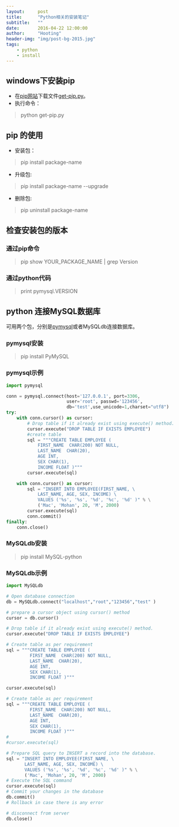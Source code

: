 ```yaml
---
layout:     post
title:      "Python相关的安装笔记"
subtitle:   ""
date:       2016-04-22 12:00:00
author:     "Hooting"
header-img: "img/post-bg-2015.jpg"
tags:
    - python
    - install
---
```


## windows下安装pip

 - 在[pip网站](https://pip.pypa.io/en/latest/installing/)下载文件[get-pip.py](https://bootstrap.pypa.io/get-pip.py)。
 - 执行命令：
 > python get-pip.py 

## pip 的使用

 - 安装包：
 > pip install package-name
 - 升级包:
 > pip install package-name --upgrade
 - 删除包:
 > pip uninstall package-name

 ## 检查安装包的版本

 ### 通过pip命令

 > pip show YOUR_PACKAGE_NAME | grep Version
 
 ### 通过python代码

 > print pymysql.VERSION

## python 连接MySQL数据库

可用两个包，分别是[pymysql](https://github.com/PyMySQL/PyMySQL)或者MySQLdb连接数据库。

### pymysql安装

> pip install PyMySQL

### pymysql示例

```python
import pymysql

conn = pymysql.connect(host='127.0.0.1', port=3306,
                       user='root', passwd='123456',
                       db='test',use_unicode=1,charset="utf8")
try:
    with conn.cursor() as cursor:
        # Drop table if it already exist using execute() method.
        cursor.execute("DROP TABLE IF EXISTS EMPLOYEE")
        #create table
        sql = """CREATE TABLE EMPLOYEE (
            FIRST_NAME  CHAR(200) NOT NULL,
            LAST_NAME  CHAR(20),
            AGE INT,
            SEX CHAR(1),
            INCOME FLOAT )"""
        cursor.execute(sql)

    with conn.cursor() as cursor:
        sql = "INSERT INTO EMPLOYEE(FIRST_NAME, \
            LAST_NAME, AGE, SEX, INCOME) \
            VALUES ('%s', '%s', '%d', '%c', '%d' )" % \
            ('Mac', 'Mohan', 20, 'M', 2000)
        cursor.execute(sql)
        conn.commit()
finally:
    conn.close()
```

### MySQLdb安装

> pip install MySQL-python

### MySQLdb示例

```python
import MySQLdb

# Open database connection
db = MySQLdb.connect("localhost","root","123456","test" )

# prepare a cursor object using cursor() method
cursor = db.cursor()

# Drop table if it already exist using execute() method.
cursor.execute("DROP TABLE IF EXISTS EMPLOYEE")

# Create table as per requirement
sql = """CREATE TABLE EMPLOYEE (
         FIRST_NAME  CHAR(200) NOT NULL,
         LAST_NAME  CHAR(20),
         AGE INT,
         SEX CHAR(1),
         INCOME FLOAT )"""

cursor.execute(sql)

# Create table as per requirement
sql = """CREATE TABLE EMPLOYEE (
         FIRST_NAME  CHAR(200) NOT NULL,
         LAST_NAME  CHAR(20),
         AGE INT,
         SEX CHAR(1),
         INCOME FLOAT )"""
#
#cursor.execute(sql)

# Prepare SQL query to INSERT a record into the database.
sql = "INSERT INTO EMPLOYEE(FIRST_NAME, \
       LAST_NAME, AGE, SEX, INCOME) \
       VALUES ('%s', '%s', '%d', '%c', '%d' )" % \
       ('Mac', 'Mohan', 20, 'M', 2000)
# Execute the SQL command
cursor.execute(sql)
# Commit your changes in the database
db.commit()
# Rollback in case there is any error

# disconnect from server
db.close()

```

